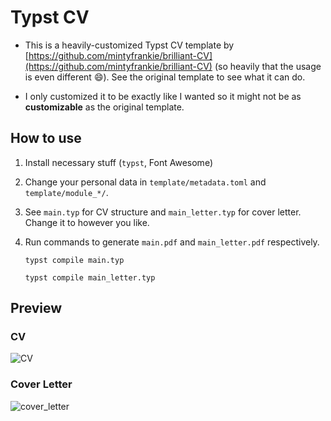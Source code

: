 # Typst CV

- This is a heavily-customized Typst CV template by [https://github.com/mintyfrankie/brilliant-CV](https://github.com/mintyfrankie/brilliant-CV) (so heavily that the usage is even different 😄). See the original template to see what it can do.

- I only customized it to be exactly like I wanted so it might not be as **customizable** as the original template.

## How to use

1. Install necessary stuff (`typst`, Font Awesome)

2. Change your personal data in `template/metadata.toml` and `template/module_*/`.

3. See `main.typ` for CV structure and `main_letter.typ` for cover letter. Change it to however you like.

4. Run commands to generate `main.pdf` and `main_letter.pdf` respectively.

   ```typst
   typst compile main.typ
   ```

   ```typst
   typst compile main_letter.typ
   ```

## Preview

### CV

<div>
<img src=".github/screenshots/CV.jpg" alt="CV" align="center">
</div>

### Cover Letter

<div>
<img src=".github/screenshots/cover_letter.jpg" alt="cover_letter" align="center">
</div>
